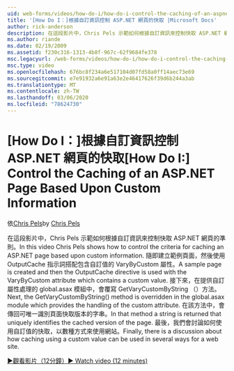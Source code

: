 ```yaml
---
uid: web-forms/videos/how-do-i/how-do-i-control-the-caching-of-an-aspnet-page-based-upon-custom-information
title: '[How Do I：]根據自訂資訊控制 ASP.NET 網頁的快取 |Microsoft Docs'
author: rick-anderson
description: 在這段影片中，Chris Pels 示範如何根據自訂資訊來控制快取 ASP.NET 網頁的準則。 隨即建立範例頁面，然後將 [O ...]
ms.author: riande
ms.date: 02/19/2009
ms.assetid: f230c316-1313-4b8f-967c-62f9684fe378
msc.legacyurl: /web-forms/videos/how-do-i/how-do-i-control-the-caching-of-an-aspnet-page-based-upon-custom-information
msc.type: video
ms.openlocfilehash: 676bc8f234a6e517104d07fd58a0ff14aec73e69
ms.sourcegitcommit: e7e91932a6e91a63e2e46417626f39d6b244a3ab
ms.translationtype: MT
ms.contentlocale: zh-TW
ms.lasthandoff: 03/06/2020
ms.locfileid: "78624730"
---
```

# <a name="how-do-i-control-the-caching-of-an-aspnet-page-based-upon-custom-information"></a><span data-ttu-id="965a4-104">[How Do I：]根據自訂資訊控制 ASP.NET 網頁的快取</span><span class="sxs-lookup"><span data-stu-id="965a4-104">[How Do I:] Control the Caching of an ASP.NET Page Based Upon Custom Information</span></span>

<span data-ttu-id="965a4-105">依[Chris Pels](https://twitter.com/chrispels)</span><span class="sxs-lookup"><span data-stu-id="965a4-105">by [Chris Pels](https://twitter.com/chrispels)</span></span>

<span data-ttu-id="965a4-106">在這段影片中，Chris Pels 示範如何根據自訂資訊來控制快取 ASP.NET 網頁的準則。</span><span class="sxs-lookup"><span data-stu-id="965a4-106">In this video Chris Pels shows how to control the criteria for caching an ASP.NET page based upon custom information.</span></span> <span data-ttu-id="965a4-107">隨即建立範例頁面，然後使用 OutputCache 指示詞搭配包含自訂值的 VaryByCustom 屬性。</span><span class="sxs-lookup"><span data-stu-id="965a4-107">A sample page is created and then the OutputCache directive is used with the VaryByCustom attribute which contains a custom value.</span></span> <span data-ttu-id="965a4-108">接下來，在提供自訂屬性處理的 global.asax 模組中，會覆寫 GetVaryCustomByString （）方法。</span><span class="sxs-lookup"><span data-stu-id="965a4-108">Next, the GetVaryCustomByString() method is overridden in the global.asax module which provides the handling of the custom attribute.</span></span> <span data-ttu-id="965a4-109">在該方法中，會傳回可唯一識別頁面快取版本的字串。</span><span class="sxs-lookup"><span data-stu-id="965a4-109">In that method a string is returned that uniquely identifies the cached version of the page.</span></span> <span data-ttu-id="965a4-110">最後，我們會討論如何使用自訂值的快取，以數種方式來使用網站。</span><span class="sxs-lookup"><span data-stu-id="965a4-110">Finally, there is a discussion about how caching using a custom value can be used in several ways for a web site.</span></span>

[<span data-ttu-id="965a4-111">&#9654;觀看影片（12分鐘）</span><span class="sxs-lookup"><span data-stu-id="965a4-111">&#9654; Watch video (12 minutes)</span></span>](https://channel9.msdn.com/Blogs/ASP-NET-Site-Videos/how-do-i-control-the-caching-of-an-aspnet-page-based-upon-custom-information)
